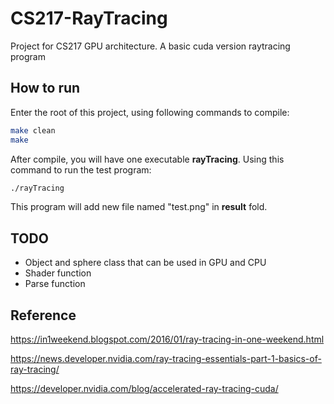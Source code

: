 # CS217-RayTracing
Project for CS217 GPU architecture. A basic cuda version raytracing program

## How to run

Enter the root of this project, using following commands to compile:
```bash
make clean
make
```

After compile, you will have one executable **rayTracing**. Using this command to 
run the test program:
```bash
./rayTracing
```

This program will add new file named "test.png" in **result** fold.

## TODO
- Object and sphere class that can be used in GPU and CPU
- Shader function
- Parse function 

## Reference 
https://in1weekend.blogspot.com/2016/01/ray-tracing-in-one-weekend.html

https://news.developer.nvidia.com/ray-tracing-essentials-part-1-basics-of-ray-tracing/

https://developer.nvidia.com/blog/accelerated-ray-tracing-cuda/

